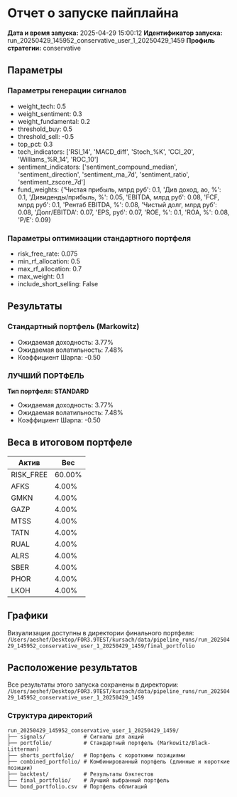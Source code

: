 # Отчет о запуске пайплайна

**Дата и время запуска:** 2025-04-29 15:00:12
**Идентификатор запуска:** run_20250429_145952_conservative_user_1_20250429_1459
**Профиль стратегии:** conservative

## Параметры

### Параметры генерации сигналов
- weight_tech: 0.5
- weight_sentiment: 0.3
- weight_fundamental: 0.2
- threshold_buy: 0.5
- threshold_sell: -0.5
- top_pct: 0.3
- tech_indicators: ['RSI_14', 'MACD_diff', 'Stoch_%K', 'CCI_20', 'Williams_%R_14', 'ROC_10']
- sentiment_indicators: ['sentiment_compound_median', 'sentiment_direction', 'sentiment_ma_7d', 'sentiment_ratio', 'sentiment_zscore_7d']
- fund_weights: {'Чистая прибыль, млрд руб': 0.1, 'Див доход, ао, %': 0.1, 'Дивиденды/прибыль, %': 0.05, 'EBITDA, млрд руб': 0.08, 'FCF, млрд руб': 0.1, 'Рентаб EBITDA, %': 0.08, 'Чистый долг, млрд руб': 0.08, 'Долг/EBITDA': 0.07, 'EPS, руб': 0.07, 'ROE, %': 0.1, 'ROA, %': 0.08, 'P/E': 0.09}

### Параметры оптимизации стандартного портфеля
- risk_free_rate: 0.075
- min_rf_allocation: 0.5
- max_rf_allocation: 0.7
- max_weight: 0.1
- include_short_selling: False

## Результаты

### Стандартный портфель (Markowitz)

- Ожидаемая доходность: 3.77%
- Ожидаемая волатильность: 7.48%
- Коэффициент Шарпа: -0.50

### ЛУЧШИЙ ПОРТФЕЛЬ

**Тип портфеля: STANDARD**

- Ожидаемая доходность: 3.77%
- Ожидаемая волатильность: 7.48%
- Коэффициент Шарпа: -0.50

## Веса в итоговом портфеле

| Актив | Вес |
|-------|-----|
| RISK_FREE | 60.00% |
| AFKS | 4.00% |
| GMKN | 4.00% |
| GAZP | 4.00% |
| MTSS | 4.00% |
| TATN | 4.00% |
| RUAL | 4.00% |
| ALRS | 4.00% |
| SBER | 4.00% |
| PHOR | 4.00% |
| LKOH | 4.00% |

## Графики

Визуализации доступны в директории финального портфеля:
`/Users/aeshef/Desktop/FOR3.9TEST/kursach/data/pipeline_runs/run_20250429_145952_conservative_user_1_20250429_1459/final_portfolio`

## Расположение результатов

Все результаты этого запуска сохранены в директории:
`/Users/aeshef/Desktop/FOR3.9TEST/kursach/data/pipeline_runs/run_20250429_145952_conservative_user_1_20250429_1459`

### Структура директорий

```
run_20250429_145952_conservative_user_1_20250429_1459/
├── signals/            # Сигналы для акций
├── portfolio/          # Стандартный портфель (Markowitz/Black-Litterman)
├── shorts_portfolio/   # Портфель с короткими позициями
├── combined_portfolio/ # Комбинированный портфель (длинные и короткие позиции)
├── backtest/           # Результаты бэктестов
├── final_portfolio/    # Лучший выбранный портфель
└── bond_portfolio.csv  # Портфель облигаций
```
